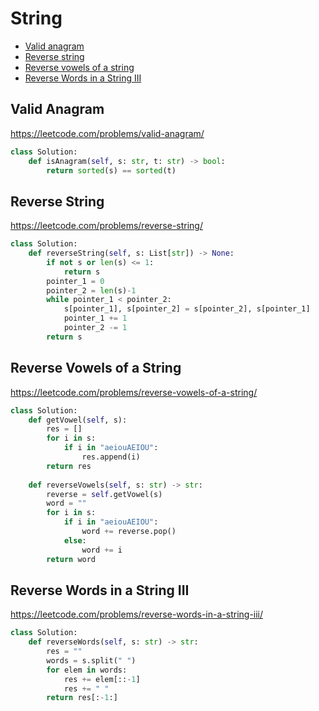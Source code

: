 # String

+ [Valid anagram](#valid-anagram)
+ [Reverse string](#reverse-string)
+ [Reverse vowels of a string](#reverse-vowerls-of-a-string)
+ [Reverse Words in a String III](#reverse-words-in-a-string-iii)


## Valid Anagram

https://leetcode.com/problems/valid-anagram/

```python
class Solution:
    def isAnagram(self, s: str, t: str) -> bool:
        return sorted(s) == sorted(t)
```

## Reverse String

https://leetcode.com/problems/reverse-string/

```python
class Solution:
    def reverseString(self, s: List[str]) -> None:
        if not s or len(s) <= 1:
            return s
        pointer_1 = 0
        pointer_2 = len(s)-1
        while pointer_1 < pointer_2:
            s[pointer_1], s[pointer_2] = s[pointer_2], s[pointer_1]
            pointer_1 += 1
            pointer_2 -= 1
        return s
``` 

## Reverse Vowels of a String

https://leetcode.com/problems/reverse-vowels-of-a-string/

```python
class Solution:  
    def getVowel(self, s):
        res = []
        for i in s:
            if i in "aeiouAEIOU":
                res.append(i)
        return res
    
    def reverseVowels(self, s: str) -> str:
        reverse = self.getVowel(s)
        word = ""
        for i in s:
            if i in "aeiouAEIOU":
                word += reverse.pop()
            else:
                word += i
        return word 
```

## Reverse Words in a String III

https://leetcode.com/problems/reverse-words-in-a-string-iii/

```python
class Solution:
    def reverseWords(self, s: str) -> str:
        res = ""
        words = s.split(" ")
        for elem in words:
            res += elem[::-1]
            res += " "
        return res[:-1:]
```